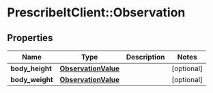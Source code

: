 # PrescribeItClient::Observation

## Properties
Name | Type | Description | Notes
------------ | ------------- | ------------- | -------------
**body_height** | [**ObservationValue**](ObservationValue.md) |  | [optional] 
**body_weight** | [**ObservationValue**](ObservationValue.md) |  | [optional] 

